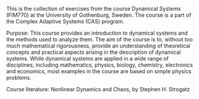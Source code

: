 This is the collection of exercises from the course Dynamical Systems (FIM770) at the University of Gothenburg, Sweden. The course is a part of the Complex Adaptive Systems (CAS) program.

Purpose:
This course provides an introduction to dynamical systems and the methods used to analyze them. The aim of the course is to, without too much mathematical rigorousness, provide an understanding of theoretical concepts and practical aspects arising in the description of dynamical systems. While dynamical systems are applied in a wide range of disciplines, including mathematics, physics, biology, chemistry, electronics and economics, most examples in the course are based on simple physics problems.

Course literature: Nonlinear Dynamics and Chaos, by Stephen H. Strogatz
